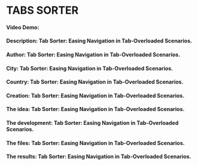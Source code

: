 # TABS SORTER
#### Video Demo:  <URL HERE>
#### Description: Tab Sorter: Easing Navigation in Tab-Overloaded Scenarios.
#### Author: Tab Sorter: Easing Navigation in Tab-Overloaded Scenarios.
#### City: Tab Sorter: Easing Navigation in Tab-Overloaded Scenarios.
#### Country: Tab Sorter: Easing Navigation in Tab-Overloaded Scenarios.
#### Creation: Tab Sorter: Easing Navigation in Tab-Overloaded Scenarios.
#### The idea: Tab Sorter: Easing Navigation in Tab-Overloaded Scenarios.
#### The development: Tab Sorter: Easing Navigation in Tab-Overloaded Scenarios.
#### The files: Tab Sorter: Easing Navigation in Tab-Overloaded Scenarios.
#### The results: Tab Sorter: Easing Navigation in Tab-Overloaded Scenarios.